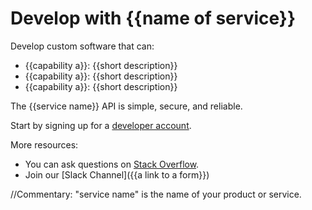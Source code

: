 # Develop with {{name of service}}

Develop custom software that can:
* {{capability a}}: {{short description}}
* {{capability a}}: {{short description}}
* {{capability a}}: {{short description}}

The {{service name}} API is simple, secure, and reliable.

Start by signing up for a [developer account](https://example.com/developer).

More resources:
* You can ask questions on [Stack Overflow](https://stackoverflow.com/questions/tagged/<api-name>).
* Join our [Slack Channel]({{a link to a form}})


//Commentary: 
"service name" is the name of your product or service.
